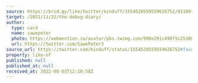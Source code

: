 ```yaml
---
source: https://brid.gy/like/twitter/kinduff/1554520559559626752/911891668332421120
target: /2021/11/22/the-debug-diary/
author:
  type: card
  name: sawepeter
  photo: https://webmention.io/avatar/pbs.twimg.com/990e291c498f5c25380a353050496005c22cb17de1f4a39f733a3262070264ac.jpg
  url: https://twitter.com/SawePeter3
source_url: https://twitter.com/kinduff/status/1554520559559626752#favorited-by-911891668332421120
property: like-of
published: null
published_at: null
received_at: 2022-08-03T12:10:58Z
---
```


